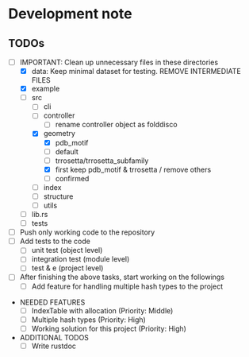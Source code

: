 # Development note

## TODOs 
- [ ] IMPORTANT: Clean up unnecessary files in these directories
  - [x] data: Keep minimal dataset for testing. REMOVE INTERMEDIATE FILES
  - [x] example
  - [ ] src
    - [ ] cli
    - [ ] controller
      - [ ] rename controller object as folddisco
    - [x] geometry
      - [x] pdb_motif
      - [ ] default
      - [ ] trrosetta/trrosetta_subfamily
      - [x] first keep pdb_motif & trrosetta / remove others
      - [ ] confirmed 
    - [ ] index
    - [ ] structure
    - [ ] utils
  - [ ] lib.rs
  - [ ] tests
- [ ] Push only working code to the repository
- [ ] Add tests to the code
  - [ ] unit test (object level)
  - [ ] integration test (module level)
  - [ ] test & e (project level)

- [ ] After finishing the above tasks, start working on the followings
    - [ ] Add feature for handling multiple hash types to the project

- NEEDED FEATURES
  - [ ] IndexTable with allocation (Priority: Middle)
  - [ ] Multiple hash types (Priority: High)
  - [ ] Working solution for this project (Priority: High)

- ADDITIONAL TODOS
  - [ ] Write rustdoc
